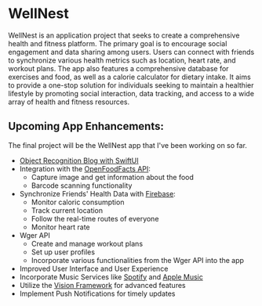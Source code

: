 # WellNest

WellNest is an application project that seeks to create a comprehensive health and fitness platform. The primary goal is to encourage social engagement and data sharing among users. Users can connect with friends to synchronize various health metrics such as location, heart rate, and workout plans. The app also features a comprehensive database for exercises and food, as well as a calorie calculator for dietary intake. It aims to provide a one-stop solution for individuals seeking to maintain a healthier lifestyle by promoting social interaction, data tracking, and access to a wide array of health and fitness resources. 

## Upcoming App Enhancements:

The final project will be the WellNest app that I've been working on so far. 

- [Object Recognition Blog with SwiftUI](https://posturenet.app/blog/object-recognition-with-coreml-vision-and-swiftui-on-ios/)
- Integration with the [OpenFoodFacts API](https://openfoodfacts.github.io/openfoodfacts-server/api/):
  - Capture image and get information about the food
  - Barcode scanning functionality
- Synchronize Friends' Health Data with [Firebase](https://firebase.google.com/):
  - Monitor caloric consumption
  - Track current location
  - Follow the real-time routes of everyone
  - Monitor heart rate
- Wger API
  - Create and manage workout plans
  - Set up user profiles
  - Incorporate various functionalities from the Wger API into the app
- Improved User Interface and User Experience
- Incorporate Music Services like [Spotify](https://www.spotify.com/) and [Apple Music](https://www.apple.com/apple-music/)
- Utilize the [Vision Framework](https://developer.apple.com/documentation/vision/) for advanced features
- Implement Push Notifications for timely updates


